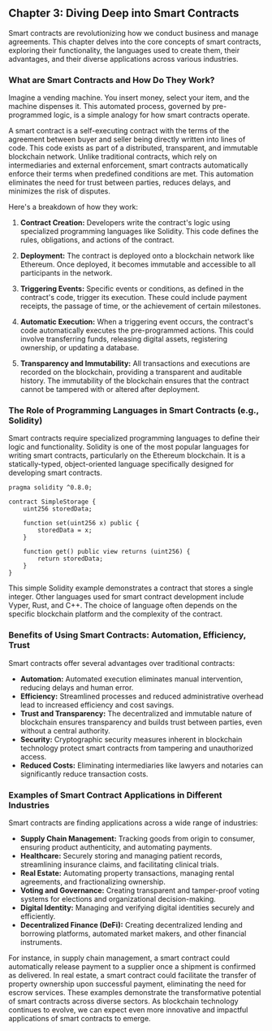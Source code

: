 ## Chapter 3: Diving Deep into Smart Contracts

Smart contracts are revolutionizing how we conduct business and manage agreements. This chapter delves into the core concepts of smart contracts, exploring their functionality, the languages used to create them, their advantages, and their diverse applications across various industries.

### What are Smart Contracts and How Do They Work?

Imagine a vending machine. You insert money, select your item, and the machine dispenses it. This automated process, governed by pre-programmed logic, is a simple analogy for how smart contracts operate.

A smart contract is a self-executing contract with the terms of the agreement between buyer and seller being directly written into lines of code. This code exists as part of a distributed, transparent, and immutable blockchain network.  Unlike traditional contracts, which rely on intermediaries and external enforcement, smart contracts automatically enforce their terms when predefined conditions are met.  This automation eliminates the need for trust between parties, reduces delays, and minimizes the risk of disputes.

Here's a breakdown of how they work:

1. **Contract Creation:** Developers write the contract's logic using specialized programming languages like Solidity.  This code defines the rules, obligations, and actions of the contract.

2. **Deployment:** The contract is deployed onto a blockchain network like Ethereum. Once deployed, it becomes immutable and accessible to all participants in the network.

3. **Triggering Events:**  Specific events or conditions, as defined in the contract's code, trigger its execution. These could include payment receipts, the passage of time, or the achievement of certain milestones.

4. **Automatic Execution:** When a triggering event occurs, the contract's code automatically executes the pre-programmed actions. This could involve transferring funds, releasing digital assets, registering ownership, or updating a database.

5. **Transparency and Immutability:**  All transactions and executions are recorded on the blockchain, providing a transparent and auditable history.  The immutability of the blockchain ensures that the contract cannot be tampered with or altered after deployment.


### The Role of Programming Languages in Smart Contracts (e.g., Solidity)

Smart contracts require specialized programming languages to define their logic and functionality. Solidity is one of the most popular languages for writing smart contracts, particularly on the Ethereum blockchain.  It is a statically-typed, object-oriented language specifically designed for developing smart contracts.

```solidity
pragma solidity ^0.8.0;

contract SimpleStorage {
    uint256 storedData;

    function set(uint256 x) public {
        storedData = x;
    }

    function get() public view returns (uint256) {
        return storedData;
    }
}
```

This simple Solidity example demonstrates a contract that stores a single integer.  Other languages used for smart contract development include Vyper, Rust, and C++.  The choice of language often depends on the specific blockchain platform and the complexity of the contract.

### Benefits of Using Smart Contracts: Automation, Efficiency, Trust

Smart contracts offer several advantages over traditional contracts:

* **Automation:**  Automated execution eliminates manual intervention, reducing delays and human error.
* **Efficiency:**  Streamlined processes and reduced administrative overhead lead to increased efficiency and cost savings.
* **Trust and Transparency:** The decentralized and immutable nature of blockchain ensures transparency and builds trust between parties, even without a central authority.
* **Security:** Cryptographic security measures inherent in blockchain technology protect smart contracts from tampering and unauthorized access.
* **Reduced Costs:**  Eliminating intermediaries like lawyers and notaries can significantly reduce transaction costs.


### Examples of Smart Contract Applications in Different Industries

Smart contracts are finding applications across a wide range of industries:

* **Supply Chain Management:** Tracking goods from origin to consumer, ensuring product authenticity, and automating payments.
* **Healthcare:** Securely storing and managing patient records, streamlining insurance claims, and facilitating clinical trials.
* **Real Estate:** Automating property transactions, managing rental agreements, and fractionalizing ownership.
* **Voting and Governance:** Creating transparent and tamper-proof voting systems for elections and organizational decision-making.
* **Digital Identity:**  Managing and verifying digital identities securely and efficiently.
* **Decentralized Finance (DeFi):**  Creating decentralized lending and borrowing platforms, automated market makers, and other financial instruments.


For instance, in supply chain management, a smart contract could automatically release payment to a supplier once a shipment is confirmed as delivered. In real estate, a smart contract could facilitate the transfer of property ownership upon successful payment, eliminating the need for escrow services. These examples demonstrate the transformative potential of smart contracts across diverse sectors.  As blockchain technology continues to evolve, we can expect even more innovative and impactful applications of smart contracts to emerge.
